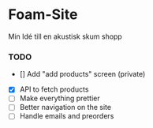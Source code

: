 # Foam-Site
Min Idé till en akustisk skum shopp


### TODO
- [] Add "add products" screen (private)
- [x] API to fetch products
- [ ] Make everything prettier
- [ ] Better navigation on the site
- [ ] Handle emails and preorders